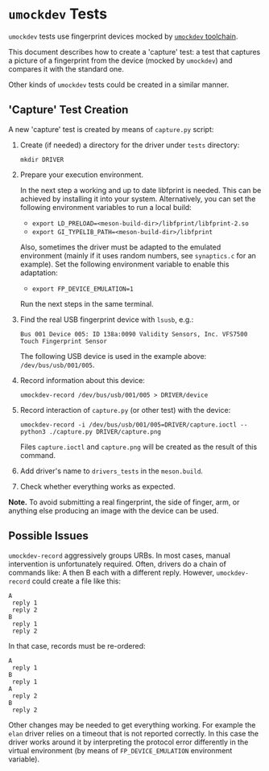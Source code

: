 `umockdev` Tests
================
`umockdev` tests use fingerprint devices mocked by [`umockdev`
toolchain][umockdev].

This document describes how to create a 'capture' test: a test that
captures a picture of a fingerprint from the device (mocked by
`umockdev`) and compares it with the standard one.

Other kinds of `umockdev` tests could be created in a similar manner.


'Capture' Test Creation
-----------------------
A new 'capture' test is created by means of `capture.py` script:

1. Create (if needed) a directory for the driver under `tests`
   directory:

   `mkdir DRIVER`

2. Prepare your execution environment.

   In the next step a working and up to date libfprint is needed. This can be
   achieved by installing it into your system. Alternatively, you can set
   the following environment variables to run a local build:
   - `export LD_PRELOAD=<meson-build-dir>/libfprint/libfprint-2.so`
   - `export GI_TYPELIB_PATH=<meson-build-dir>/libfprint`

   Also, sometimes the driver must be adapted to the emulated environment
   (mainly if it uses random numbers, see `synaptics.c` for an example).
   Set the following environment variable to enable this adaptation:
   - `export FP_DEVICE_EMULATION=1`

   Run the next steps in the same terminal.

3. Find the real USB fingerprint device with `lsusb`, e.g.:

   `Bus 001 Device 005: ID 138a:0090 Validity Sensors, Inc. VFS7500 Touch Fingerprint Sensor`

   The following USB device is used in the example above:
   `/dev/bus/usb/001/005`.

4. Record information about this device:

   `umockdev-record /dev/bus/usb/001/005 > DRIVER/device`

5. Record interaction of `capture.py` (or other test) with the device:

   `umockdev-record -i /dev/bus/usb/001/005=DRIVER/capture.ioctl -- python3 ./capture.py DRIVER/capture.png`

   Files `capture.ioctl` and `capture.png` will be created as the
   result of this command.

6. Add driver's name to `drivers_tests` in the `meson.build`.
7. Check whether everything works as expected.

**Note.** To avoid submitting a real fingerprint, the side of finger,
arm, or anything else producing an image with the device can be used.


Possible Issues
---------------
`umockdev-record` aggressively groups URBs. In most cases, manual
intervention is unfortunately required. Often, drivers do a chain of
commands like: A then B each with a different reply. However,
`umockdev-record` could create a file like this:

    A
     reply 1
     reply 2
    B
     reply 1
     reply 2

In that case, records must be re-ordered:

    A
     reply 1
    B
     reply 1
    A
     reply 2
    B
     reply 2

Other changes may be needed to get everything working. For example the
`elan` driver relies on a timeout that is not reported correctly. In
this case the driver works around it by interpreting the protocol
error differently in the virtual environment (by means of
`FP_DEVICE_EMULATION` environment variable).


[umockdev]: https://github.com/martinpitt/umockdev

